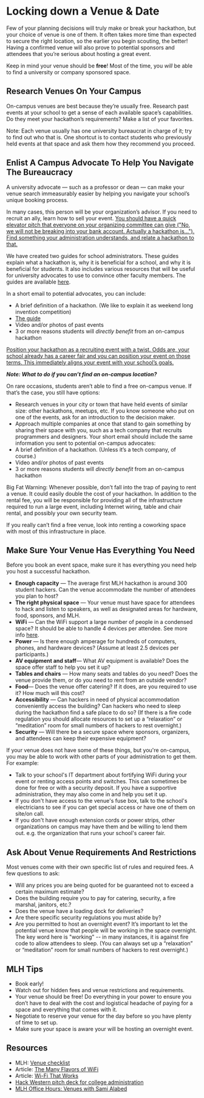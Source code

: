 # Locking down a Venue & Date

Few of your planning decisions will truly make or break your hackathon, but your choice of venue is one of them. It often takes more time than expected to secure the right location, so the earlier you begin scouting, the better! Having a confirmed venue will also prove to potential sponsors and attendees that you’re serious about hosting a great event.

Keep in mind your venue should be **free**! Most of the time, you _will_ be able to find a university or company sponsored space.

## Research Venues On Your Campus

On-campus venues are best because they’re usually free. Research past events at your school to get a sense of each available space’s capabilities. Do they meet your hackathon’s requirements? Make a list of your favorites.

Note: Each venue usually has one university bureaucrat in charge of it; try to find out who that is. One shortcut is to contact students who previously held events at that space and ask them how they recommend you proceed.

## Enlist A Campus Advocate To Help You Navigate The Bureaucracy

A university advocate — such as a professor or dean — can make your venue search immeasurably easier by helping you navigate your school’s unique booking process.

In many cases, this person will be your organization’s advisor. If you need to recruit an ally, learn how to sell your event. [You should have a quick elevator pitch that everyone on your organizing committee can give \("No, we will not be breaking into your bank account. Actually a hackathon is…"\). Find something your administration understands, and relate a hackathon to that.](http://news.mlh.io/how-to-throw-an-epic-hackathon-07-07-2014)

We have created two guides for school administrators. These guides explain what a hackathon is, why it is beneficial for a school, and why it is beneficial for students. It also includes various resources that will be useful for university advocates to use to convince other faculty members. The guides are available [here](http://news.mlh.io/hackathon-guides-for-parents-and-administrators-09-10-2015).

In a short email to potential advocates, you can include:

* A brief definition of a hackathon. \(We like to explain it as weekend long invention competition\)
* [The guide](http://news.mlh.io/hackathon-guides-for-parents-and-administrators-09-10-2015)
* Video and/or photos of past events
* 3 or more reasons students will _directly benefit_ from an on-campus hackathon

[Position your hackathon as a recruiting event with a twist. Odds are, your school already has a career fair and you can position your event on those terms. This immediately aligns your event with your school’s goals.](http://news.mlh.io/how-to-throw-an-epic-hackathon-07-07-2014)

_**Note: What to do if you can’t find an on-campus location?**_

On rare occasions, students aren’t able to find a free on-campus venue. If that’s the case, you still have options:

* Research venues in your city or town that have held events of similar size: other hackathons, meetups, etc. If you know someone who put on one of the events, ask for an introduction to the decision maker.
* Approach multiple companies at once that stand to gain something by sharing their space with you, such as a tech company that recruits programmers and designers. Your short email should include the same information you sent to potential on-campus advocates:
* A brief definition of a hackathon. \(Unless it’s a tech company, of course.\)
* Video and/or photos of past events
* 3 or more reasons students will _directly benefit_ from an on-campus hackathon

Big Fat Warning: Whenever possible, don’t fall into the trap of paying to rent a venue. It could easily double the cost of your hackathon. In addition to the rental fee, you will be responsible for providing all of the infrastructure required to run a large event, including Internet wiring, table and chair rental, and possibly your own security team.

If you really can’t find a free venue, look into renting a coworking space with most of this infrastructure in place.

## Make Sure Your Venue Has Everything You Need

Before you book an event space, make sure it has everything you need help you host a successful hackathon.

* **Enough capacity** — The average first MLH hackathon is around 300 student hackers. Can the venue accommodate the number of attendees you plan to host?
* **The right physical space** — Your venue must have space for attendees to hack and listen to speakers, as well as designated areas for hardware, food, sponsors, and MLH.
* **WiFi** — Can the WiFi support a large number of people in a condensed space? It should be able to handle 4 devices per attendee. See more info [here](https://docs.google.com/document/d/1NRs6pM0mEetgIFJVvPr5pN5O3diOuTKuhbGZkWMb87c/edit).
* **Power** — Is there enough amperage for hundreds of computers, phones, and hardware devices? \(Assume at least 2.5 devices per participants.\)
* **AV equipment and staff**— What AV equipment is available? Does the space offer staff to help you set it up?
* **Tables and chairs** — How many seats and tables do you need? Does the venue provide them, or do you need to rent from an outside vendor?
* **Food**— Does the venue offer catering? If it does, are you required to use it? How much will this cost?
* **Accessibility** — Can hackers in need of physical accommodation conveniently access the building? Can hackers who need to sleep during the hackathon find a safe place to do so? \(If there is a fire code regulation you should allocate resources to set up a “relaxation” or “meditation” room for small numbers of hackers to rest overnight.\)
* **Security** — Will there be a secure space where sponsors, organizers, and attendees can keep their expensive equipment?

If your venue does not have some of these things, but you're on-campus, you may be able to work with other parts of your administration to get them. For example:

* Talk to your school's IT department about fortifying WiFi during your event or renting access points and switches. This can sometimes be done for free or with a security deposit. If you have a supportive administration, they may also come in and help you set it up.
* If you don't have access to the venue's fuse box, talk to the school's electricians to see if you can get special access or have one of them on site/on call.
* If you don't have enough extension cords or power strips, other organizations on campus may have them and be willing to lend them out. e.g. the organization that runs your school's career fair.

## Ask About Venue Requirements And Restrictions

Most venues come with their own specific list of rules and required fees. A few questions to ask:

* Will any prices you are being quoted for be guaranteed not to exceed a certain maximum estimate?
* Does the building require you to pay for catering, security, a fire marshal, janitors, etc.?
* Does the venue have a loading dock for deliveries?
* Are there specific security regulations you must abide by?
* Are you permitted to host an overnight event? It’s important to let the potential venue know that people will be working in the space overnight. The key word here is "working" -- in many instances, it is against fire code to allow attendees to sleep. \(You can always set up a “relaxation” or “meditation” room for small numbers of hackers to rest overnight.\)

## MLH Tips

* Book early!
* Watch out for hidden fees and venue restrictions and requirements.
* Your venue should be free! Do everything in your power to ensure you don’t have to deal with the cost and logistical headache of paying for a space and everything that comes with it.
* Negotiate to reserve your venue for the day before so you have plenty of time to set up.
* Make sure your space is aware your will be hosting an overnight event.

## Resources

* MLH: [Venue checklist](https://docs.google.com/document/d/1NRs6pM0mEetgIFJVvPr5pN5O3diOuTKuhbGZkWMb87c/edit)
* Article: [The Many Flavors of WiFi ](https://medium.com/@danielceckert/the-many-flavors-of-wifi-5bdbeeca87f4)
* Article: [Wi-Fi That Works](https://medium.com/mhacks-iv/wi-fi-that-works-9afe3dec3d93)
* [Hack Western pitch deck for college administration](https://github.com/MLH/hackathon-organizer-guide/tree/master/Organizer-Resources)
* [MLH Office Hours: Venues with Sami Alabed](https://www.youtube.com/watch?v=w3mJXfvGFrM)

